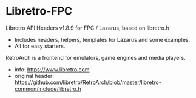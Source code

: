 # Libretro-FPC
Libretro API Headers v1.8.9 for FPC / Lazarus, based on libretro.h

* Includes headers, helpers, templates for Lazarus and some examples.
* All for easy starters.



RetroArch is a frontend for emulators, game engines and media players.
- info:
    https://www.libretro.com
- original header:
    https://github.com/libretro/RetroArch/blob/master/libretro-common/include/libretro.h
